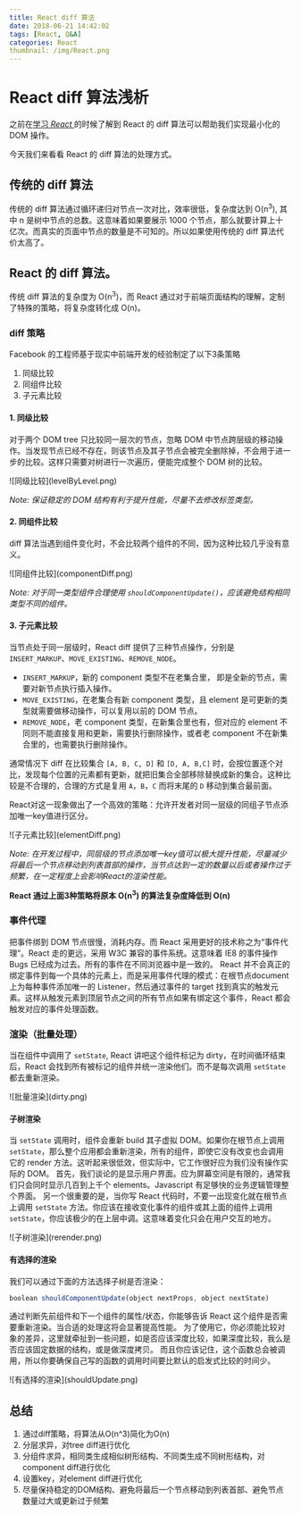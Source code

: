 ```yaml
---
title: React diff 算法
date: 2018-06-21 14:42:02
tags: [React, Q&A]
categories: React
thumbnail: /img/React.png
---
```


# React diff 算法浅析

之前在[学习 *React* ](https://hongxuwei.github.io/2018/05/22/React-1/)的时候了解到 React 的 diff 算法可以帮助我们实现最小化的 DOM 操作。

今天我们来看看 React 的 diff 算法的处理方式。

## 传统的 diff 算法

传统的 diff 算法通过循环递归对节点一次对比，效率很低，复杂度达到 O(n<sup>3</sup>), 其中 n 是树中节点的总数。这意味着如果要展示 1000 个节点，那么就要计算上十亿次。而真实的页面中节点的数量是不可知的。所以如果使用传统的 diff 算法代价太高了。

## React 的 diff 算法。

传统 diff 算法的复杂度为 O(n<sup>3</sup>)，而 React 通过对于前端页面结构的理解，定制了特殊的策略，将复杂度转化成 O(n)。

### diff 策略

Facebook 的工程师基于现实中前端开发的经验制定了以下3条策略

1. 同级比较
2. 同组件比较
3. 子元素比较

#### 1. 同级比较

对于两个 DOM tree 只比较同一层次的节点，忽略 DOM 中节点跨层级的移动操作。当发现节点已经不存在，则该节点及其子节点会被完全删除掉，不会用于进一步的比较。这样只需要对树进行一次遍历，便能完成整个 DOM 树的比较。

<p class="center">![同级比较](levelByLevel.png)</p>


*Note: 保证稳定的 DOM 结构有利于提升性能，尽量不去修改标签类型。*

#### 2. 同组件比较

diff 算法当遇到组件变化时，不会比较两个组件的不同，因为这种比较几乎没有意义。

<p class="center">![同组件比较](componentDiff.png)</p>

*Note: 对于同一类型组件合理使用 `shouldComponentUpdate()`，应该避免结构相同类型不同的组件。*

#### 3. 子元素比较

当节点处于同一层级时，React diff 提供了三种节点操作，分别是 `INSERT_MARKUP`、`MOVE_EXISTING`、`REMOVE_NODE`。

* `INSERT_MARKUP`，新的 component 类型不在老集合里， 即是全新的节点，需要对新节点执行插入操作。
* `MOVE_EXISTING`，在老集合有新 component 类型，且 element 是可更新的类型就需要做移动操作，可以复用以前的 DOM 节点。
* `REMOVE_NODE`，老 component 类型，在新集合里也有，但对应的 element 不同则不能直接复用和更新，需要执行删除操作，或者老 component 不在新集合里的，也需要执行删除操作。

通常情况下 diff 在比较集合 `[A, B, C, D]` 和 `[D, A, B,C]` 时，会按位置逐个对比，发现每个位置的元素都有更新，就把旧集合全部移除替换成新的集合。这种比较是不合理的，合理的方式是复用 `A`，`B`，`C` 而将末尾的 `D` 移动到集合最前面。

React对这一现象做出了一个高效的策略：允许开发者对同一层级的同组子节点添加唯一key值进行区分。

<p class="center">![子元素比较](elementDiff.png)</p>

*Note: 在开发过程中，同层级的节点添加唯一key值可以极大提升性能，尽量减少将最后一个节点移动到列表首部的操作，当节点达到一定的数量以后或者操作过于频繁，在一定程度上会影响React的渲染性能。*

**React 通过上面3种策略将原本 O(n<sup>3</sup>) 的算法复杂度降低到 O(n)**

### 事件代理

把事件绑到 DOM 节点很慢，消耗内存。而 React 采用更好的技术称之为“事件代理”。React 走的更远，采用 W3C 兼容的事件系统。这意味着 IE8 的事件操作 Bugs 已经成为过去。所有的事件在不同浏览器中是一致的。
React 并不会真正的绑定事件到每一个具体的元素上，而是采用事件代理的模式：在根节点document上为每种事件添加唯一的 Listener，然后通过事件的 target 找到真实的触发元素。这样从触发元素到顶层节点之间的所有节点如果有绑定这个事件，React 都会触发对应的事件处理函数。

### 渲染（批量处理）

当在组件中调用了 `setState`, React 讲吧这个组件标记为 dirty，在时间循环结束后，React 会找到所有被标记的组件并统一渲染他们。而不是每次调用 `setState` 都去重新渲染。

<p class="center">![批量渲染](dirty.png)</p>

#### 子树渲染

当 `setState` 调用时，组件会重新 build 其子虚拟 DOM。如果你在根节点上调用 `setState`，那么整个应用都会重新渲染，所有的组件，即使它没有改变也会调用它的 render 方法。这听起来很低效，但实际中，它工作很好应为我们没有操作实际的 DOM。
首先，我们谈论的是显示用户界面。应为屏幕空间是有限的，通常我们只会同时显示几百到上千个 elements。Javascript 有足够快的业务逻辑管理整个界面。
另一个很重要的是，当你写 React 代码时，不要一出现变化就在根节点上调用 `setState` 方法。你应该在接收变化事件的组件或其上面的组件上调用 `setState`，你应该极少的在上层中调。这意味着变化只会在用户交互的地方。

<p class="center">![子树渲染](rerender.png)</p>

#### 有选择的渲染

我们可以通过下面的方法选择子树是否渲染：

```JavaScript
boolean shouldComponentUpdate(object nextProps, object nextState)
```

通过判断先前组件和下一个组件的属性/状态，你能够告诉 React 这个组件是否需要重新渲染。当合适的处理这将会显著提高性能。
为了使用它，你必须能比较对象的差异，这里就牵扯到一些问题，如是否应该深度比较，如果深度比较，我么是否应该固定数据的结构，或是做深度拷贝。
而且你应该记住，这个函数总会被调用，所以你要确保自己写的函数的调用时间要比默认的启发式比较的时间少。

<p class="center">![有选择的渲染](shouldUpdate.png)</p>

## 总结

1. 通过diff策略，将算法从O(n^3)简化为O(n)
2. 分层求异，对tree diff进行优化
3. 分组件求异，相同类生成相似树形结构、不同类生成不同树形结构，对component diff进行优化
4. 设置key，对element diff进行优化
5. 尽量保持稳定的DOM结构、避免将最后一个节点移动到列表首部、避免节点数量过大或更新过于频繁
